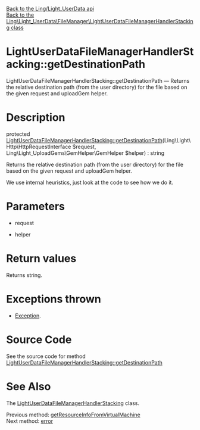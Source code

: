 [Back to the Ling/Light_UserData api](https://github.com/lingtalfi/Light_UserData/blob/master/doc/api/Ling/Light_UserData.md)<br>
[Back to the Ling\Light_UserData\FileManager\LightUserDataFileManagerHandlerStacking class](https://github.com/lingtalfi/Light_UserData/blob/master/doc/api/Ling/Light_UserData/FileManager/LightUserDataFileManagerHandlerStacking.md)


LightUserDataFileManagerHandlerStacking::getDestinationPath
================



LightUserDataFileManagerHandlerStacking::getDestinationPath — Returns the relative destination path (from the user directory) for the file based on the given request and uploadGem helper.




Description
================


protected [LightUserDataFileManagerHandlerStacking::getDestinationPath](https://github.com/lingtalfi/Light_UserData/blob/master/doc/api/Ling/Light_UserData/FileManager/LightUserDataFileManagerHandlerStacking/getDestinationPath.md)(Ling\Light\Http\HttpRequestInterface $request, Ling\Light_UploadGems\GemHelper\GemHelper $helper) : string




Returns the relative destination path (from the user directory) for the file based on the given request and uploadGem helper.

We use internal heuristics, just look at the code to see how we do it.




Parameters
================


- request

    

- helper

    


Return values
================

Returns string.


Exceptions thrown
================

- [Exception](http://php.net/manual/en/class.exception.php).&nbsp;







Source Code
===========
See the source code for method [LightUserDataFileManagerHandlerStacking::getDestinationPath](https://github.com/lingtalfi/Light_UserData/blob/master/FileManager/LightUserDataFileManagerHandlerStacking.php#L665-L696)


See Also
================

The [LightUserDataFileManagerHandlerStacking](https://github.com/lingtalfi/Light_UserData/blob/master/doc/api/Ling/Light_UserData/FileManager/LightUserDataFileManagerHandlerStacking.md) class.

Previous method: [getResourceInfoFromVirtualMachine](https://github.com/lingtalfi/Light_UserData/blob/master/doc/api/Ling/Light_UserData/FileManager/LightUserDataFileManagerHandlerStacking/getResourceInfoFromVirtualMachine.md)<br>Next method: [error](https://github.com/lingtalfi/Light_UserData/blob/master/doc/api/Ling/Light_UserData/FileManager/LightUserDataFileManagerHandlerStacking/error.md)<br>

